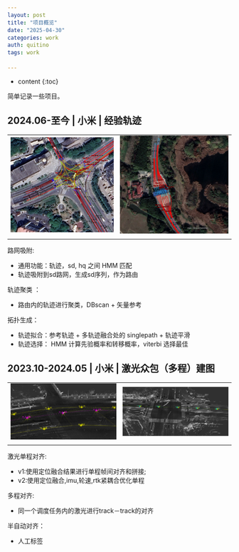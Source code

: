 ```yaml
---
layout: post
title: "项目概览"
date: "2025-04-30"
categories: work
auth: quitino
tags: work

---
```

* content
{:toc}

简单记录一些项目。






##  2024.06-至今 | 小米 | 经验轨迹

|   |  |
| :-----------: | :-----------: |
|  ![](./../../assets/resume/exp_track_02.png)     |    ![](./../../assets/resume/exp_track_01.png)       |
| |  |



路网吸附:
- 通用功能：轨迹，sd, hq 之间 HMM 匹配
- 轨迹吸附到sd路网，生成sd序列，作为路由

轨迹聚类 ：
- 路由内的轨迹进行聚类，DBscan + 矢量参考

拓扑生成：
- 轨迹拟合：参考轨迹 + 多轨迹融合处的 singlepath + 轨迹平滑
- 轨迹选择： HMM 计算先验概率和转移概率，viterbi 选择最佳


## 2023.10-2024.05 | 小米 | 激光众包（多程）建图


|   |  |
| :-----------: | :-----------: |
|  ![](./../../assets/resume/multi_lidar_slam_01.jpg)     |    ![](./../../assets/resume/multi_lidar_slam_02.png)       |
| |  |


激光单程对齐:  
- v1:使用定位融合结果进行单程帧间对齐和拼接;
- v2:使用定位融合,imu,轮速,rtk紧耦合优化单程

多程对齐:   
- 同一个调度任务内的激光进行track－track的对齐

半自动对齐：  
 - 人工标签





